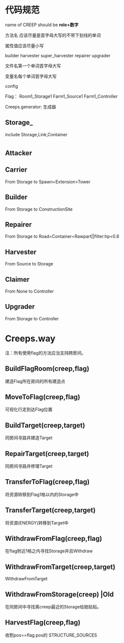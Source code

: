 
# 代码规范

name of CREEP should be **role+数字**

方法名 应该尽量是首字母大写的不带下划线的单词

属性值应该尽量小写

builder
harvester
super_harvester
repairer
upgrader

文件名第一个单词首字母大写

变量名每个单词首字母大写

config

Flag：
Room1_Storage1
Farm1_Source1
Farm1_Controller

Creeps.generator: 生成器

## Storage_

include Storage,Link,Container

#

## Attacker

## Carrier

From Storage to Spawn=Extension>Tower

## Builder

From Storage to ConstructionSite

## Repairer

From Storage to Road=Container=Rawpart||filter:hp<0.8

## Harvester

From Source to Storage

## Claimer

From None to Controller

## Upgrader

From Storage to Controller

# Creeps.way

注：所有使用flag的方法应当支持跨房间。

## BuildFlagRoom(creep,flag)

建造Flag所在房间的所有建造点

## MoveToFlag(creep,flag)

可视化行走到达Flag位置

## BuildTarget(creep,target)

同房间寻路并建造Target

## RepairTarget(creep,target)

同房间寻路并修理Target

## TransferToFlag(creep,flag)

将资源转移到Flag1格以内的Storage中

## TransferTarget(creep,target)

将资源(ENERGY)转移到Target中

## WithdrawFromFlag(creep,flag)

在flag附近1格之内寻找Storage并且Withdraw

## WithdrawFromTarget(creep,target)

WithdrawFromTarget

## WithdrawFromStorage(creep) |Old

在同房间中寻找离creep最近的Storage给她贴贴。

## HarvestFlag(creep,flag)

收割pos==flag.pos的 STRUCTURE_SOURCES

